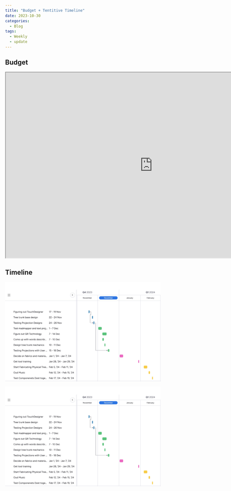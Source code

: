 ```yaml
---
title: "Budget + Tentitive Timeline"
date: 2023-10-30
categories:
  - Blog
tags:
  - Weekly
  - update
---
```


## Budget 
<iframe src="https://docs.google.com/spreadsheets/d/e/2PACX-1vSd11QLxh-KcVr0sS3zyZUHfn44ToC0gsp3ON_rGoCh25cPqrtBws6JrPn2ujY8gQ/pubhtml?widget=true&amp;headers=false" width="950" height="600"></iframe>


## Timeline

![](/assets/images/timeline1.jpg)

<img src="/assets/images/timeline.jpg">
